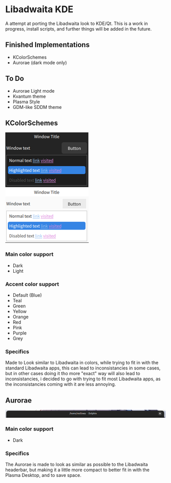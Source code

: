 # Libadwaita KDE 
A attempt at porting the Libadwaita look to KDE/Qt.
This is a work in progress, install scripts, and further things will be added in the future.

## Finished Implementations
- KColorSchemes
- Aurorae (dark mode only)

## To Do
- Aurorae Light mode
- Kvantum theme
- Plasma Style
- GDM-like SDDM theme

## KColorSchemes
<p>
<img src="Assets/kcolor-dark.png" alt="Dark ColorScheme">
<img src="Assets/kcolor-light.png" alt="Light ColorScheme">
</p>

### Main color support
- Dark
- Light
### Accent color support
- Default (Blue)
- Teal
- Green
- Yellow
- Orange
- Red
- Pink
- Purple
- Grey
### Specifics
Made to Look similar to Libadwaita in colors, while trying to fit in with the standard Libadwaita apps, this can lead to inconsistancies in some cases, but in other cases doing it tho more "exact" way will also lead to inconsistancies, i decided to go with trying to fit most Libadwaita apps, as the inconsistancies coming with it are less annoying.

## Aurorae
<p>
<img src="Assets/aurorae-dark.png" alt="Dark Aurorae">
<!-- ADD ONCE LIGHT MODE ADDED <img src="Assets/aurorae-light.png" alt="Light Aurorae"> -->
</p>

### Main color support
- Dark
### Specifics
The Aurorae is made to look as similar as possible to the Libadwaita headerbar, but making it a little more compact to better fit in with the Plasma Desktop, and to save space.
